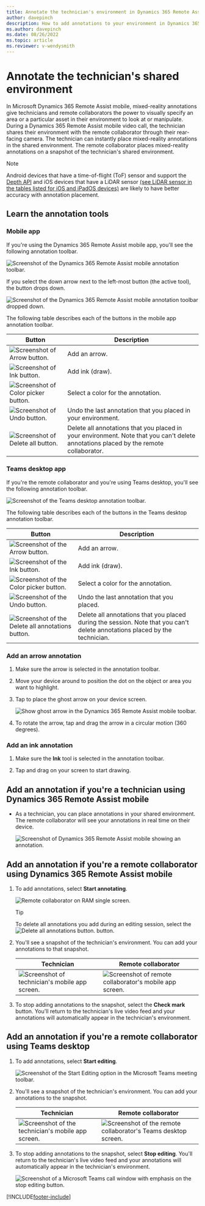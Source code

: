 ```yaml
---
title: Annotate the technician's environment in Dynamics 365 Remote Assist mobile
author: davepinch
description: How to add annotations to your environment in Dynamics 365 Remote Assist mobile 
ms.author: davepinch
ms.date: 08/26/2022
ms.topic: article
ms.reviewer: v-wendysmith
---
```


# Annotate the technician's shared environment

In Microsoft Dynamics 365 Remote Assist mobile, mixed-reality annotations give technicians and remote collaborators the power to visually specify an area or a particular asset in their environment to look at or manipulate. During a Dynamics 365 Remote Assist mobile video call, the technician shares their environment with the remote collaborator through their rear-facing camera. The technician can instantly place mixed-reality annotations in the shared environment. The remote collaborator  places mixed-reality annotations on a snapshot of the technician's shared environment. 

> [!NOTE]
> Android devices that have a time-of-flight (ToF) sensor and support the [Depth API](https://developers.google.com/ar/discover/supported-devices) and iOS devices that have a LiDAR sensor [(see LiDAR sensor in the tables listed for iOS and iPadOS devices)](https://en.wikipedia.org/wiki/List_of_iOS_and_iPadOS_devices) are likely to have better accuracy with annotation placement.

## Learn the annotation tools

### Mobile app

If you're using the Dynamics 365 Remote Assist mobile app, you'll see the following annotation toolbar.

![Screenshot of the Dynamics 365 Remote Assist mobile annotation toolbar.](./media/mobile-app-annotation-toolbar.jpg "Screenshot of the Dynamics 365 Remote Assist mobile annotation toolbar")

If you select the down arrow next to the left-most button (the active tool), the button drops down. 

![Screenshot of the Dynamics 365 Remote Assist mobile annotation toolbar dropped down.](./media/mobile-app-annotation-toolbar-dropped-down.jpg "Screenshot of the Dynamics 365 Remote Assist mobile annotation toolbar dropped down")

The following table describes each of the buttons in the mobile app annotation toolbar.

|Button|Description|
|--------|-----------------------------------------------|
|![Screenshot of Arrow button.](./media/arrow-button-mobile.jpg "Screenshot of the Arrow button")|Add an arrow.|
|![Screenshot of Ink button.](./media/active-tool-button.jpg "Screenshot of Ink button")|Add ink (draw).|
|![Screenshot of Color picker button.](./media/color-picker-button.jpg "Screenshot of Color picker button")|Select a color for the annotation.|
|![Screenshot of Undo button.](./media/undo-button.jpg "Screenshot of Undo button")|Undo the last annotation that you placed in your environment.|
|![Screenshot of Delete all button.](./media/delete-all-annotations-button.jpg "Screenshot of Delete all button")|Delete all annotations that you placed in your environment. Note that you can't delete annotations placed by the remote collaborator.|

### Teams desktop app

If you're the remote collaborator and you're using Teams desktop, you'll see the following annotation toolbar.

![Screenshot of the Teams desktop annotation toolbar.](./media/teams-desktop-annotation-toolbar.jpg "Screenshot of the Teams desktop annotation toolbar")

The following table describes each of the buttons in the Teams desktop annotation toolbar.

|Button|Description|
|--------|-----------------------------------------------|
|![Screenshot of the Arrow button.](./media/arrow-button.jpg "Screenshot of the Arrow button")|Add an arrow.|
|![Screenshot of the Ink button.](./media/ink-button.jpg "Screenshot of the Ink button")|Add ink (draw).|
|![Screenshot of the Color picker button.](./media/color-picker-button.jpg "Screenshot of the Color picker button")|Select a color for the annotation.|
|![Screenshot of the Undo button.](./media/undo-button.jpg "Screenshot of the Undo button")|Undo the last annotation that you placed.|
|![Screenshot of the Delete all annotations button.](./media/delete-all-annotations-button.jpg "Screenshot of Delete all annotations button")|Delete all annotations that you placed during the session. Note that you can't delete annotations placed by the technician.|

### Add an arrow annotation 

1. Make sure the arrow is selected in the annotation toolbar. 

2. Move your device around to position the dot on the object or area you want to highlight.

3. Tap to place the ghost arrow on your device screen.

    ![Show ghost arrow in the Dynamics 365 Remote Assist mobile toolbar.](./media/share-annotation-1.jpg "RAM Ghost Arrow")

4. To rotate the arrow, tap and drag the arrow in a circular motion (360 degrees).

### Add an ink annotation 

1. Make sure the **Ink** tool is selected in the annotation toolbar.
 
2. Tap and drag on your screen to start drawing. 

## Add an annotation if you're a technician using Dynamics 365 Remote Assist mobile

- As a technician, you can place annotations in your shared environment. The remote collaborator will see your annotations in real time on their device.

    ![Screenshot of Dynamics 365 Remote Assist mobile showing an annotation.](./media/technician-11.jpg)

## Add an annotation if you're a remote collaborator using Dynamics 365 Remote Assist mobile

1. To add annotations, select **Start annotating**.    

    ![Remote collaborator on RAM single screen.](./media/share-annotation-3.jpg "RAM Remote Collaborator")
    
    > [!TIP]
    > To delete all annotations you add during an editing session, select the 
    ![Delete all annotations button.](./media/delete-all-annotations-button.jpg "Delete all annotations button") button.

2. You'll see a snapshot of the technician's environment. You can add your annotations to that snapshot.

     |Technician|Remote collaborator|
     |------------------------------------------------|------------------------------------------------|
     |![Screenshot of technician's mobile app screen.](./media/technician-11.jpg)|![Screenshot of remote collaborator's mobile app screen.](./media/remote-collaborator-11.jpg)| 

3. To stop adding annotations to the snapshot, select the **Check mark** button. You'll return to the technician's live video feed and your annotations will automatically appear in the technician's environment.

## Add an annotation if you're a remote collaborator using Teams desktop

1. To add annotations, select **Start editing**.

    ![Screenshot of the Start Editing option in the Microsoft Teams meeting toolbar.](./media/teams_2.png)

2. You'll see a snapshot of the technician's environment. You can add your annotations to the snapshot.

    |Technician|Remote collaborator|
    |----------------------------------|--------------------------------------------------------------------|
    |![Screenshot of the technician's mobile app screen.](./media/technician-12.jpg)|![Screenshot of the remote collaborator's Teams desktop screen.](./media/remote-collaborator-desktop-12.jpg)|    

3. To stop adding annotations to the snapshot, select **Stop editing**. You'll return to the technician's live video feed and your annotations will automatically appear in the technician's environment.

    ![Screenshot of a Microsoft Teams call window with emphasis on the stop editing button.](./media/teams_4.png)


[!INCLUDE[footer-include](../../includes/footer-banner.md)]
